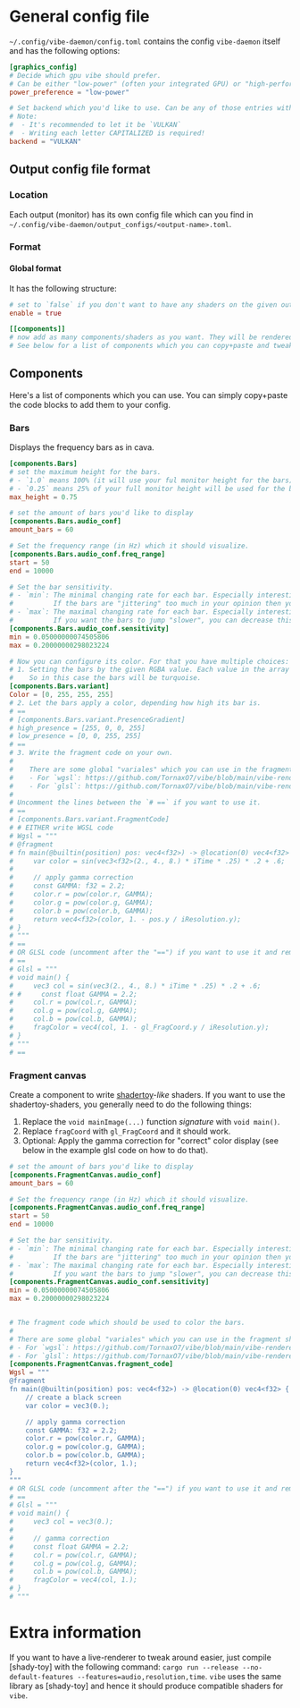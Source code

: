 # General config file

`~/.config/vibe-daemon/config.toml` contains the config `vibe-daemon` itself and has the following options:

```toml
[graphics_config]
# Decide which gpu vibe should prefer.
# Can be either "low-power" (often your integrated GPU) or "high-performance" (your external GPU)
power_preference = "low-power"

# Set backend which you'd like to use. Can be any of those entries with `pub const <NAME>`: https://docs.rs/wgpu/latest/wgpu/struct.Backends.html#implementations
# Note:
#  - It's recommended to let it be `VULKAN`
#  - Writing each letter CAPITALIZED is required!
backend = "VULKAN"
```

## Output config file format

### Location

Each output (monitor) has its own config file which can you find in `~/.config/vibe-daemon/output_configs/<output-name>.toml`.

### Format

#### Global format

It has the following structure:

```toml
# set to `false` if you don't want to have any shaders on the given output
enable = true

[[components]]
# now add as many components/shaders as you want. They will be rendered sequentially.
# See below for a list of components which you can copy+paste and tweak afterwards
```

## Components

Here's a list of components which you can use.
You can simply copy+paste the code blocks to add them to your config.

### Bars

Displays the frequency bars as in cava.

```toml
[components.Bars]
# set the maximum height for the bars.
# - `1.0` means 100% (it will use your ful monitor height for the bars)
# - `0.25` means 25% of your full monitor height will be used for the bars
max_height = 0.75

# set the amount of bars you'd like to display
[components.Bars.audio_conf]
amount_bars = 60

# Set the frequency range (in Hz) which it should visualize.
[components.Bars.audio_conf.freq_range]
start = 50
end = 10000

# Set the bar sensitivity.
# - `min`: The minimal changing rate for each bar. Especially interesting for very small changes.
#          If the bars are "jittering" too much in your opinion then you can decrease this value otherwise increase the value.
# - `max`: The maximal changing rate for each bar. Especially interesting for big changes (jump a high distance down or up).
#          If you want the bars to jump "slower", you can decrease this value, otherwise increase the value.
[components.Bars.audio_conf.sensitivity]
min = 0.05000000074505806
max = 0.20000000298023224

# Now you can configure its color. For that you have multiple choices:
# 1. Setting the bars by the given RGBA value. Each value in the array has to be within the range [0, 255].
#    So in this case the bars will be turquoise.
[components.Bars.variant]
Color = [0, 255, 255, 255]
# 2. Let the bars apply a color, depending how high its bar is.
# ==
# [components.Bars.variant.PresenceGradient]
# high_presence = [255, 0, 0, 255]
# low_presence = [0, 0, 255, 255]
# ==
# 3. Write the fragment code on your own.
#
#    There are some global "variales" which you can use in the fragment shader:
#    - For `wgsl`: https://github.com/TornaxO7/vibe/blob/main/vibe-renderer/src/components/bars/fragment_preamble.wgsl
#    - For `glsl`: https://github.com/TornaxO7/vibe/blob/main/vibe-renderer/src/components/bars/fragment_preamble.glsl
#
# Uncomment the lines between the `# ==` if you want to use it.
# ==
# [components.Bars.variant.FragmentCode]
# # EITHER write WGSL code
# Wgsl = """
# @fragment
# fn main(@builtin(position) pos: vec4<f32>) -> @location(0) vec4<f32> {
#     var color = sin(vec3<f32>(2., 4., 8.) * iTime * .25) * .2 + .6;
#
#     // apply gamma correction
#     const GAMMA: f32 = 2.2;
#     color.r = pow(color.r, GAMMA);
#     color.g = pow(color.g, GAMMA);
#     color.b = pow(color.b, GAMMA);
#     return vec4<f32>(color, 1. - pos.y / iResolution.y);
# }
# """
# ==
# OR GLSL code (uncomment after the "==") if you want to use it and remove the `Wsgl = ` part).
# ==
# Glsl = """
# void main() {
#     vec3 col = sin(vec3(2., 4., 8.) * iTime * .25) * .2 + .6;
# #     const float GAMMA = 2.2;
#     col.r = pow(col.r, GAMMA);
#     col.g = pow(col.g, GAMMA);
#     col.b = pow(col.b, GAMMA);
#     fragColor = vec4(col, 1. - gl_FragCoord.y / iResolution.y);
# }
# """
# ==
```

### Fragment canvas

Create a component to write [shadertoy]-_like_ shaders.
If you want to use the shadertoy-shaders, you generally need to do the following things:

1. Replace the `void mainImage(...)` function _signature_ with `void main()`.
2. Replace `fragCoord` with `gl_FragCoord` and it should work.
3. Optional: Apply the gamma correction for "correct" color display (see below in the example glsl code on how to do that).

```toml
# set the amount of bars you'd like to display
[components.FragmentCanvas.audio_conf]
amount_bars = 60

# Set the frequency range (in Hz) which it should visualize.
[components.FragmentCanvas.audio_conf.freq_range]
start = 50
end = 10000

# Set the bar sensitivity.
# - `min`: The minimal changing rate for each bar. Especially interesting for very small changes.
#          If the bars are "jittering" too much in your opinion then you can decrease this value otherwise increase the value.
# - `max`: The maximal changing rate for each bar. Especially interesting for big changes (jump a high distance down or up).
#          If you want the bars to jump "slower", you can decrease this value, otherwise increase the value.
[components.FragmentCanvas.audio_conf.sensitivity]
min = 0.05000000074505806
max = 0.20000000298023224


# The fragment code which should be used to color the bars.
#
# There are some global "variales" which you can use in the fragment shader:
# - For `wgsl`: https://github.com/TornaxO7/vibe/blob/main/vibe-renderer/src/components/fragment_canvas/fragment_preamble.wgsl
# - For `glsl`: https://github.com/TornaxO7/vibe/blob/main/vibe-renderer/src/components/fragment_canvas/fragment_preamble.glsl
[components.FragmentCanvas.fragment_code]
Wgsl = """
@fragment
fn main(@builtin(position) pos: vec4<f32>) -> @location(0) vec4<f32> {
    // create a black screen
    var color = vec3(0.);

    // apply gamma correction
    const GAMMA: f32 = 2.2;
    color.r = pow(color.r, GAMMA);
    color.g = pow(color.g, GAMMA);
    color.b = pow(color.b, GAMMA);
    return vec4<f32>(color, 1.);
}
"""
# OR GLSL code (uncomment after the "==") if you want to use it and remove the `Wsgl = ` part).
# ==
# Glsl = """
# void main() {
#     vec3 col = vec3(0.);
#
#     // gamma correction
#     const float GAMMA = 2.2;
#     col.r = pow(col.r, GAMMA);
#     col.g = pow(col.g, GAMMA);
#     col.b = pow(col.b, GAMMA);
#     fragColor = vec4(col, 1.);
# }
# """
```

# Extra information

If you want to have a live-renderer to tweak around easier, just compile [shady-toy] with the following command: `cargo run --release --no-default-features --features=audio,resolution,time`.
`vibe` uses the same library as [shady-toy] and hence it should produce compatible shaders for `vibe`.

[shadertoy]: https://www.shadertoy.com/
